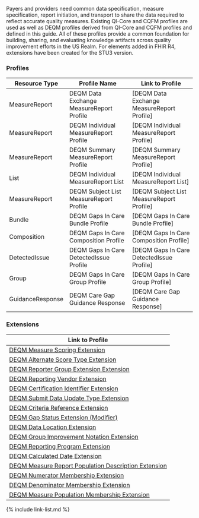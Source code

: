 
Payers and providers need common data specification, measure specification, report initiation, and transport to share the data required to reflect accurate quality measures. Existing QI-Core and CQFM profiles are used as well as DEQM profiles derived from QI-Core and CQFM profiles and defined in this guide. All of these profiles provide a common foundation for building, sharing, and evaluating knowledge artifacts across quality improvement efforts in the US Realm.  For elements added in FHIR R4, extensions have been created for the STU3 version.

### Profiles

|Resource Type|Profile Name|Link to Profile|
|---|---|---|
|MeasureReport|DEQM Data Exchange MeasureReport Profile|[DEQM Data Exchange MeasureReport Profile]|
|MeasureReport|DEQM Individual MeasureReport Profile|[DEQM Individual MeasureReport Profile]|
|MeasureReport|DEQM Summary MeasureReport Profile|[DEQM Summary MeasureReport Profile]|
|List|DEQM Individual MeasureReport List|[DEQM Individual MeasureReport List]|
|MeasureReport|DEQM Subject List MeasureReport Profile|[DEQM Subject List MeasureReport Profile]|
|Bundle|DEQM Gaps In Care Bundle Profile|[DEQM Gaps In Care Bundle Profile]|
|Composition|DEQM Gaps In Care Composition Profile|[DEQM Gaps In Care Composition Profile]|
|DetectedIssue|DEQM Gaps In Care DetectedIssue Profile|[DEQM Gaps In Care DetectedIssue Profile]|
|Group|DEQM Gaps In Care Group Profile|[DEQM Gaps In Care Group Profile]|
|GuidanceResponse|DEQM Care Gap Guidance Response|[DEQM Care Gap Guidance Response]|

### Extensions

| Link to Profile                                                                                     |
|-----------------------------------------------------------------------------------------------------|
| [DEQM Measure Scoring Extension](StructureDefinition-extension-measureScoring.html)                 |
| [DEQM Alternate Score Type Extension](StructureDefinition-extension-alternateScoreType.html)        |
| [DEQM Reporter Group Extension Extension](StructureDefinition-extension-reporterGroup.html)         |
| [DEQM Reporting Vendor Extension](StructureDefinition-extension-reportingVendor.html)               |
| [DEQM Certification Identifier Extension](StructureDefinition-extension-certificationIdentifier.html) |
| [DEQM Submit Data Update Type Extension](StructureDefinition-extension-submitDataUpdateType.html)   |
| [DEQM Criteria Reference Extension](StructureDefinition-extension-criteriaReference.html)           |
| [DEQM Gap Status Extension (Modifier)](StructureDefinition-extension-gapStatus.html)                |
| [DEQM Data Location Extension](StructureDefinition-extension-dataLocation.html)                |
| [DEQM Group Improvement Notation Extension](StructureDefinition-extension-groupImprovementNotation.html)                |
| [DEQM Reporting Program Extension](StructureDefinition-extension-reportingProgram.html) |
| [DEQM Calculated Date Extension](StructureDefinition-extension-calculatedDate.html)                |  
| [DEQM Measure Report Population Description Extension](StructureDefinition-extension-populationDescription.html) |
| [DEQM Numerator Membership Extension](StructureDefinition-cqf-numeratorMembership.html) |
| [DEQM Denominator Membership Extension](StructureDefinition-cqf-denominatorMembership.html) |
| [DEQM Measure Population Membership Extension](StructureDefinition-cqf-measurePopulationMembership.html) |

{% include link-list.md %}
